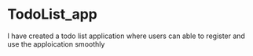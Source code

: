 # TodoList_app
I have created a todo list application where users can able to register and use the apploication smoothly
